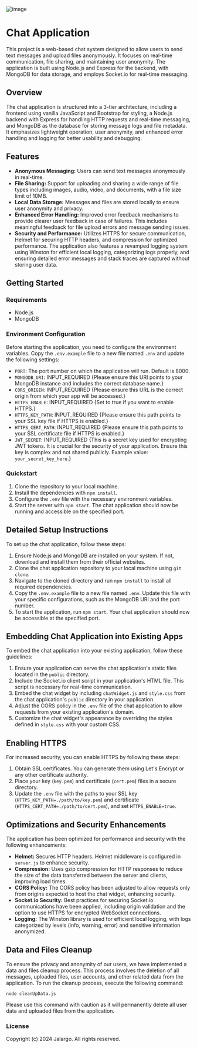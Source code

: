 ![image](https://github.com/jalargo/oital/assets/163580293/ebe4c504-f552-4e4a-8cf8-fa198c8fe77d)

# Chat Application

This project is a web-based chat system designed to allow users to send text messages and upload files anonymously. It focuses on real-time communication, file sharing, and maintaining user anonymity. The application is built using Node.js and Express for the backend, with MongoDB for data storage, and employs Socket.io for real-time messaging.

## Overview

The chat application is structured into a 3-tier architecture, including a frontend using vanilla JavaScript and Bootstrap for styling, a Node.js backend with Express for handling HTTP requests and real-time messaging, and MongoDB as the database for storing message logs and file metadata. It emphasizes lightweight operation, user anonymity, and enhanced error handling and logging for better usability and debugging.

## Features

- **Anonymous Messaging:** Users can send text messages anonymously in real-time.
- **File Sharing:** Support for uploading and sharing a wide range of file types including images, audio, video, and documents, with a file size limit of 10MB.
- **Local Data Storage:** Messages and files are stored locally to ensure user anonymity and privacy.
- **Enhanced Error Handling:** Improved error feedback mechanisms to provide clearer user feedback in case of failures. This includes meaningful feedback for file upload errors and message sending issues.
- **Security and Performance:** Utilizes HTTPS for secure communication, Helmet for securing HTTP headers, and compression for optimized performance. The application also features a revamped logging system using Winston for efficient local logging, categorizing logs properly, and ensuring detailed error messages and stack traces are captured without storing user data.

## Getting Started

### Requirements

- Node.js
- MongoDB

### Environment Configuration

Before starting the application, you need to configure the environment variables. Copy the `.env.example` file to a new file named `.env` and update the following settings:

- `PORT`: The port number on which the application will run. Default is 8000.
- `MONGODB_URI`: INPUT_REQUIRED {Please ensure this URI points to your MongoDB instance and includes the correct database name.}
- `CORS_ORIGIN`: INPUT_REQUIRED {Please ensure this URL is the correct origin from which your app will be accessed.}
- `HTTPS_ENABLE`: INPUT_REQUIRED {Set to true if you want to enable HTTPS.}
- `HTTPS_KEY_PATH`: INPUT_REQUIRED {Please ensure this path points to your SSL key file if HTTPS is enabled.}
- `HTTPS_CERT_PATH`: INPUT_REQUIRED {Please ensure this path points to your SSL certificate file if HTTPS is enabled.}
- `JWT_SECRET`: INPUT_REQUIRED {This is a secret key used for encrypting JWT tokens. It is crucial for the security of your application. Ensure this key is complex and not shared publicly. Example value: `your_secret_key_here`.}

### Quickstart

1. Clone the repository to your local machine.
2. Install the dependencies with `npm install`.
3. Configure the `.env` file with the necessary environment variables.
4. Start the server with `npm start`. The chat application should now be running and accessible on the specified port.

## Detailed Setup Instructions

To set up the chat application, follow these steps:

1. Ensure Node.js and MongoDB are installed on your system. If not, download and install them from their official websites.
2. Clone the chat application repository to your local machine using `git clone`.
3. Navigate to the cloned directory and run `npm install` to install all required dependencies.
4. Copy the `.env.example` file to a new file named `.env`. Update this file with your specific configurations, such as the MongoDB URI and the port number.
5. To start the application, run `npm start`. Your chat application should now be accessible at the specified port.

## Embedding Chat Application into Existing Apps

To embed the chat application into your existing application, follow these guidelines:

1. Ensure your application can serve the chat application's static files located in the `public` directory.
2. Include the Socket.io client script in your application's HTML file. This script is necessary for real-time communication.
3. Embed the chat widget by including `chatWidget.js` and `style.css` from the chat application's `public` directory in your application.
4. Adjust the CORS policy in the `.env` file of the chat application to allow requests from your existing application's domain.
5. Customize the chat widget's appearance by overriding the styles defined in `style.css` with your custom CSS.

## Enabling HTTPS

For increased security, you can enable HTTPS by following these steps:

1. Obtain SSL certificates. You can generate them using Let's Encrypt or any other certificate authority.
2. Place your key (`key.pem`) and certificate (`cert.pem`) files in a secure directory.
3. Update the `.env` file with the paths to your SSL key (`HTTPS_KEY_PATH=./path/to/key.pem`) and certificate (`HTTPS_CERT_PATH=./path/to/cert.pem`), and set `HTTPS_ENABLE=true`.

## Optimizations and Security Enhancements

The application has been optimized for performance and security with the following enhancements:

- **Helmet:** Secures HTTP headers. Helmet middleware is configured in `server.js` to enhance security.
- **Compression:** Uses gzip compression for HTTP responses to reduce the size of the data transferred between the server and clients, improving load times.
- **CORS Policy:** The CORS policy has been adjusted to allow requests only from origins expected to host the chat widget, enhancing security.
- **Socket.io Security:** Best practices for securing Socket.io communications have been applied, including origin validation and the option to use HTTPS for encrypted WebSocket connections.
- **Logging:** The Winston library is used for efficient local logging, with logs categorized by levels (info, warning, error) and sensitive information anonymized.

## Data and Files Cleanup

To ensure the privacy and anonymity of our users, we have implemented a data and files cleanup process. This process involves the deletion of all messages, uploaded files, user accounts, and other related data from the application. To run the cleanup process, execute the following command:

```
node cleanUpData.js
```

Please use this command with caution as it will permanently delete all user data and uploaded files from the application.

### License

Copyright (c) 2024 Jalargo. All rights reserved.
